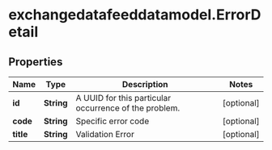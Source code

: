 # exchangedatafeeddatamodel.ErrorDetail

## Properties

Name | Type | Description | Notes
------------ | ------------- | ------------- | -------------
**id** | **String** | A UUID for this particular occurrence of the problem. | [optional] 
**code** | **String** | Specific error code | [optional] 
**title** | **String** | Validation Error | [optional] 


